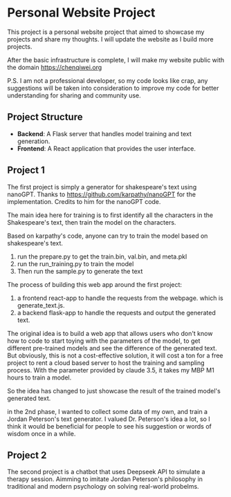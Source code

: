 # Personal Website Project

This project is a personal website project that aimed to showcase my projects and share my thoughts.
I will update the website as I build more projects. 

After the basic infrastructure is complete, I will make my website public with the domain https://chenqiwei.org 

P.S. I am not a professional developer, so my code looks like crap, any suggestions will be taken into consideration to improve my code for better understanding for sharing and community use.

## Project Structure

- **Backend**: A Flask server that handles model training and text generation.
- **Frontend**: A React application that provides the user interface.

## Project 1
The first project is simply a generator for shakespeare's text using nanoGPT. Thanks to https://github.com/karpathy/nanoGPT for the implementation. Credits to him for the nanoGPT code.

The main idea here for training is to first identify all the characters in the Shakespeare's text, then train the model on the characters. 

Based on karpathy's code, anyone can try to train the model based on shakespeare's text. 
1. run the prepare.py to get the train.bin, val.bin, and meta.pkl
2. run the run_training.py to train the model
3. Then run the sample.py to generate the text

The process of building this web app around the first project:
1. a frontend react-app to handle the requests from the webpage. which is generate_text.js.
2. a backend flask-app to handle the requests and output the generated text.

The original idea is to build a web app that allows users who don't know how to code to start toying with the parameters of the model, to get different pre-trained models and see the difference of the generated text. But obviously, this is not a cost-effective solution, it will cost a ton for a free project to rent a cloud based server to host the training and sampling process. With the parameter provided by claude 3.5, it takes my MBP M1 hours to train a model.

So the idea has changed to just showcase the result of the trained model's generated text. 

in the 2nd phase, I wanted to collect some data of my own, and train a Jordan Peterson's text generator. I valued Dr. Peterson's idea a lot, so I think it would be beneficial for people to see his suggestion or words of wisdom once in a while.


## Project 2
The second project is a chatbot that uses Deepseek API to simulate a therapy session. Aimming to imitate Jordan Peterson's philosophy in traditional and modern psychology on solving real-world probelms.